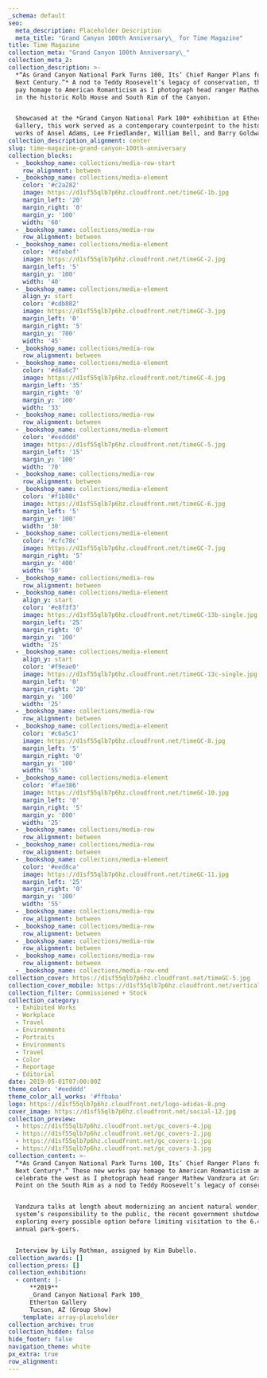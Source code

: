 ```yaml
---
_schema: default
seo:
  meta_description: Placeholder Description
  meta_title: "Grand Canyon 100th Anniversary\_ for Time Magazine"
title: Time Magazine
collection_meta: "Grand Canyon 100th Anniversary\_"
collection_meta_2:
collection_description: >-
  *“As Grand Canyon National Park Turns 100, Its’ Chief Ranger Plans for the
  Next Century.”* A nod to Teddy Roosevelt’s legacy of conservation, these works
  pay homage to American Romanticism as I photograph head ranger Mathew Vandzura
  in the historic Kolb House and South Rim of the Canyon.


  Showcased at the *Grand Canyon National Park 100* exhibition at Etherton
  Gallery, this work served as a contemporary counterpoint to the historical
  works of Ansel Adams, Lee Friedlander, William Bell, and Barry Goldwater.
collection_description_alignment: center
slug: time-magazine-grand-canyon-100th-anniversary
collection_blocks:
  - _bookshop_name: collections/media-row-start
    row_alignment: between
  - _bookshop_name: collections/media-element
    color: '#c2a282'
    image: https://d1sf55qlb7p6hz.cloudfront.net/timeGC-1b.jpg
    margin_left: '20'
    margin_right: '0'
    margin_y: '100'
    width: '60'
  - _bookshop_name: collections/media-row
    row_alignment: between
  - _bookshop_name: collections/media-element
    color: '#dfebef'
    image: https://d1sf55qlb7p6hz.cloudfront.net/timeGC-2.jpg
    margin_left: '5'
    margin_y: '100'
    width: '40'
  - _bookshop_name: collections/media-element
    align_y: start
    color: '#cdb882'
    image: https://d1sf55qlb7p6hz.cloudfront.net/timeGC-3.jpg
    margin_left: '0'
    margin_right: '5'
    margin_y: '700'
    width: '45'
  - _bookshop_name: collections/media-row
    row_alignment: between
  - _bookshop_name: collections/media-element
    color: '#d8a6c7'
    image: https://d1sf55qlb7p6hz.cloudfront.net/timeGC-4.jpg
    margin_left: '35'
    margin_right: '0'
    margin_y: '100'
    width: '33'
  - _bookshop_name: collections/media-row
    row_alignment: between
  - _bookshop_name: collections/media-element
    color: '#eedddd'
    image: https://d1sf55qlb7p6hz.cloudfront.net/timeGC-5.jpg
    margin_left: '15'
    margin_y: '100'
    width: '70'
  - _bookshop_name: collections/media-row
    row_alignment: between
  - _bookshop_name: collections/media-element
    color: '#f1b88c'
    image: https://d1sf55qlb7p6hz.cloudfront.net/timeGC-6.jpg
    margin_left: '5'
    margin_y: '100'
    width: '30'
  - _bookshop_name: collections/media-element
    color: '#cfc78c'
    image: https://d1sf55qlb7p6hz.cloudfront.net/timeGC-7.jpg
    margin_right: '5'
    margin_y: '400'
    width: '50'
  - _bookshop_name: collections/media-row
    row_alignment: between
  - _bookshop_name: collections/media-element
    align_y: start
    color: '#e8f3f3'
    image: https://d1sf55qlb7p6hz.cloudfront.net/timeGC-13b-single.jpg
    margin_left: '25'
    margin_right: '0'
    margin_y: '100'
    width: '25'
  - _bookshop_name: collections/media-element
    align_y: start
    color: '#f9eae0'
    image: https://d1sf55qlb7p6hz.cloudfront.net/timeGC-13c-single.jpg
    margin_left: '0'
    margin_right: '20'
    margin_y: '100'
    width: '25'
  - _bookshop_name: collections/media-row
    row_alignment: between
  - _bookshop_name: collections/media-element
    color: '#c6a5c1'
    image: https://d1sf55qlb7p6hz.cloudfront.net/timeGC-8.jpg
    margin_left: '5'
    margin_right: '0'
    margin_y: '100'
    width: '55'
  - _bookshop_name: collections/media-element
    color: '#fae386'
    image: https://d1sf55qlb7p6hz.cloudfront.net/timeGC-10.jpg
    margin_left: '0'
    margin_right: '5'
    margin_y: '800'
    width: '25'
  - _bookshop_name: collections/media-row
    row_alignment: between
  - _bookshop_name: collections/media-row
    row_alignment: between
  - _bookshop_name: collections/media-element
    color: '#eed8ca'
    image: https://d1sf55qlb7p6hz.cloudfront.net/timeGC-11.jpg
    margin_left: '25'
    margin_right: '0'
    margin_y: '100'
    width: '55'
  - _bookshop_name: collections/media-row
    row_alignment: between
  - _bookshop_name: collections/media-row
    row_alignment: between
  - _bookshop_name: collections/media-row
    row_alignment: between
  - _bookshop_name: collections/media-row
    row_alignment: between
  - _bookshop_name: collections/media-row-end
collection_cover: https://d1sf55qlb7p6hz.cloudfront.net/timeGC-5.jpg
collection_cover_mobile: https://d1sf55qlb7p6hz.cloudfront.net/verticalcovers-10.jpg
collection_filter: Commissioned + Stock
collection_category:
  - Exhibited Works
  - Workplace
  - Travel
  - Environments
  - Portraits
  - Environments
  - Travel
  - Color
  - Reportage
  - Editorial
date: 2019-05-01T07:00:00Z
theme_color: '#eedddd'
theme_color_all_works: '#ffbaba'
logo: https://d1sf55qlb7p6hz.cloudfront.net/logo-adidas-8.png
cover_image: https://d1sf55qlb7p6hz.cloudfront.net/social-12.jpg
collection_preview:
  - https://d1sf55qlb7p6hz.cloudfront.net/gc_covers-4.jpg
  - https://d1sf55qlb7p6hz.cloudfront.net/gc_covers-2.jpg
  - https://d1sf55qlb7p6hz.cloudfront.net/gc_covers-1.jpg
  - https://d1sf55qlb7p6hz.cloudfront.net/gc_covers-3.jpg
collection_content: >-
  “*As Grand Canyon National Park Turns 100, Its’ Chief Ranger Plans for the
  Next Century*.” These new works pay homage to American Romanticism and
  celebrate the west as I photograph head ranger Mathew Vandzura at Grandeur
  Point on the South Rim as a nod to Teddy Roosevelt’s legacy of conservation.


  Vandzura talks at length about modernizing an ancient natural wonder, the park
  system’s responsibility to the public, the recent government shutdown, and
  exploring every possible option before limiting visitation to the 6.4 million
  annual park-goers.


  Interview by Lily Rothman, assigned by Kim Bubello.
collection_awards: []
collection_press: []
collection_exhibition:
  - content: |-
      **2019**  
      _Grand Canyon National Park 100_  
      Etherton Gallery  
      Tucson, AZ (Group Show)
    template: array-placeholder
collection_archive: true
collection_hidden: false
hide_footer: false
navigation_theme: white
px_extra: true
row_alignment:
---
```

